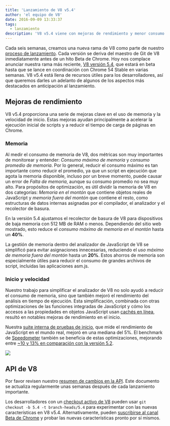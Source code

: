 ```yaml
---
title: 'Lanzamiento de V8 v5.4'
author: 'el equipo de V8'
date: 2016-09-09 13:33:37
tags:
  - lanzamiento
description: 'V8 v5.4 viene con mejoras de rendimiento y menor consumo de memoria.'
---
```

Cada seis semanas, creamos una nueva rama de V8 como parte de nuestro [proceso de lanzamiento](/docs/release-process). Cada versión se deriva del maestro de Git de V8 inmediatamente antes de un hito Beta de Chrome. Hoy nos complace anunciar nuestra rama más reciente, [V8 versión 5.4](https://chromium.googlesource.com/v8/v8.git/+log/branch-heads/5.4), que estará en beta hasta que se lance en coordinación con Chrome 54 Stable en varias semanas. V8 v5.4 está llena de recursos útiles para los desarrolladores, así que queremos darles un adelanto de algunos de los aspectos más destacados en anticipación al lanzamiento.

<!--truncate-->
## Mejoras de rendimiento

V8 v5.4 proporciona una serie de mejoras clave en el uso de memoria y la velocidad de inicio. Estas mejoras ayudan principalmente a acelerar la ejecución inicial de scripts y a reducir el tiempo de carga de páginas en Chrome.

### Memoria

Al medir el consumo de memoria de V8, dos métricas son muy importantes de monitorear y entender: _Consumo máximo de memoria_ y _consumo promedio de memoria_. Por lo general, reducir el consumo máximo es tan importante como reducir el promedio, ya que un script en ejecución que agota la memoria disponible, incluso por un breve momento, puede causar un error de _Falta de memoria_, aunque su consumo promedio no sea muy alto. Para propósitos de optimización, es útil dividir la memoria de V8 en dos categorías: _Memoria en el montón_ que contiene objetos reales de JavaScript y _memoria fuera del montón_ que contiene el resto, como estructuras de datos internas asignadas por el compilador, el analizador y el recolector de basura.

En la versión 5.4 ajustamos el recolector de basura de V8 para dispositivos de baja memoria con 512 MB de RAM o menos. Dependiendo del sitio web mostrado, esto reduce el _consumo máximo de memoria en el montón_ hasta un **40%**.

La gestión de memoria dentro del analizador de JavaScript de V8 se simplificó para evitar asignaciones innecesarias, reduciendo el _uso máximo de memoria fuera del montón_ hasta un **20%**. Estos ahorros de memoria son especialmente útiles para reducir el consumo de grandes archivos de script, incluidas las aplicaciones asm.js.

### Inicio y velocidad

Nuestro trabajo para simplificar el analizador de V8 no solo ayudó a reducir el consumo de memoria, sino que también mejoró el rendimiento del análisis en tiempo de ejecución. Esta simplificación, combinada con otras optimizaciones de las funciones integradas de JavaScript y cómo los accesos a las propiedades en objetos JavaScript usan [cachés en línea](https://en.wikipedia.org/wiki/Inline_caching), resultó en notables mejoras de rendimiento en el inicio.

Nuestra [suite interna de pruebas de inicio](https://www.youtube.com/watch?v=xCx4uC7mn6Y), que mide el rendimiento de JavaScript en el mundo real, mejoró en una mediana del 5%. El benchmark de [Speedometer](http://browserbench.org/Speedometer/) también se beneficia de estas optimizaciones, mejorando entre [~10 y 13% en comparación con la versión 5.2](https://chromeperf.appspot.com/report?sid=f5414b72e864ffaa4fd4291fa74bf3fd7708118ba534187d36113d8af5772c86&start_rev=393766&end_rev=416239).

![](/_img/v8-release-54/speedometer.png)

## API de V8

Por favor revisen nuestro [resumen de cambios en la API](https://docs.google.com/document/d/1g8JFi8T_oAE_7uAri7Njtig7fKaPDfotU6huOa1alds/edit). Este documento se actualiza regularmente unas semanas después de cada lanzamiento importante.

Los desarrolladores con un [checkout activo de V8](/docs/source-code#using-git) pueden usar `git checkout -b 5.4 -t branch-heads/5.4` para experimentar con las nuevas características en V8 v5.4. Alternativamente, pueden [suscribirse al canal Beta de Chrome](https://www.google.com/chrome/browser/beta.html) y probar las nuevas características pronto por sí mismos.
